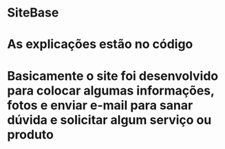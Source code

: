 # SiteBase
# As explicações estão no código
# Basicamente o site foi desenvolvido para colocar algumas informações, fotos e enviar e-mail para sanar dúvida e solicitar algum serviço ou produto

